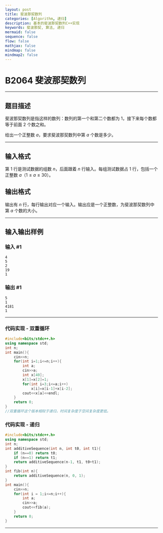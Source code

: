 ```yaml
---
layout: post
title: 斐波那契数列
categories: [Algorithm, 递归]
description: 基本的斐波那契数列C++实现
keywords: 斐波那契, 算法, 递归
mermaid: false
sequence: false
flow: false
mathjax: false
mindmap: false
mindmap2: false
---
```


# B2064 斐波那契数列
---
## 题目描述

斐波那契数列是指这样的数列：数列的第一个和第二个数都为 $1$，接下来每个数都等于前面 $2$ 个数之和。

给出一个正整数 $a$，要求斐波那契数列中第 $a$ 个数是多少。

---
## 输入格式

第 $1$ 行是测试数据的组数 $n$，后面跟着 $n$ 行输入。每组测试数据占 $1$ 行，包括一个正整数 $a$（$1 \le a \le 30$）。

## 输出格式

输出有 $n$ 行，每行输出对应一个输入。输出应是一个正整数，为斐波那契数列中第 $a$ 个数的大小。

---
## 输入输出样例

### 输入 #1

```
4
5
2
19
1
```

### 输出 #1

```
5
1
4181
1
```
---
### 代码实现 - 双重循环

```c++
#include<bits/stdc++.h>
using namespace std;
int n;
int main(){
	cin>>n;
	for(int i=1;i<=n;i++){
		int a;
		cin>>a;
		int x[40];
		x[1]=x[2]=1;
		for(int i=3;i<=a;i++)
			x[i]=x[i-1]+x[i-2];
		cout<<x[a]<<endl;
	}
	return 0;
}
//双重循环这个版本相较于递归，时间复杂度于空间复杂度更低。
```

### 代码实现 - 递归
```c++
#include<bits/stdc++.h>
using namespace std;
int n;
int additiveSequence(int n, int t0, int t1){
	if (n==0) return t0;
	if (n==1) return t1;
	return additiveSequence(n-1, t1, t0+t1);
}
int fib(int n){
	return additiveSequence(n, 0, 1);
}
int main(){
    cin>>n;
    for(int i = 1;i<=n;i++){
        int a;
        cin>>a;
        cout<<fib(a);
    }
    return 0;
}
```
---
